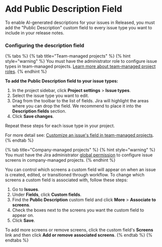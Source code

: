 # Add Public Description Field

To enable AI-generated descriptions for your issues in Released, you must add the "Public Description" custom field to every issue type you want to include in your release notes.

### Configuring the description field&#x20;

{% tabs %}
{% tab title="Team-managed projects" %}
{% hint style="warning" %}
You must have the administrator role to configure issue types in team-managed projects. [Learn more about team-managed project roles](https://confluence.atlassian.com/jirasoftwarecloud/manage-how-people-access-your-next-gen-project-982321983.html).
{% endhint %}

**To add the Public Description field to your issue types:**

1. In the project sidebar, click **Project settings** > **Issue types**.
2. Select the issue type you want to edit.
3. Drag from the toolbar to the list of fields. Jira will highlight the areas where you can drop the field. We recommend to place it into the **Description fields** section.
4. Click **Save changes**.

Repeat these steps for each issue type in your project.&#x20;

For more detail see: [Customize an issue's field in team-managed projects](https://support.atlassian.com/jira-software-cloud/docs/customize-an-issues-fields-in-team-managed-projects/).&#x20;
{% endtab %}

{% tab title="Company-managed projects" %}
{% hint style="warning" %}
You must have the Jira administrator [global permission](https://confluence.atlassian.com/adminjiracloud/managing-global-permissions-776636359.html) to configure issue screens in company-managed projects.
{% endhint %}

You can control which screens a custom field will appear on when an issue is created, edited, or transitioned through workflow. To change which screens a custom field is associated with, follow these steps:

1. Go to **Issues**.
2. Under **Fields**, click **Custom fields**.
3. Find the **Public Description** custom field and click **More** > **Associate to screens**.
4. Check the boxes next to the screens you want the custom field to appear on.
5. Click **Save**.

To add more screens or remove screens, click the custom field's **Screens** link and then click **Add or remove associated screens**.
{% endtab %}
{% endtabs %}

